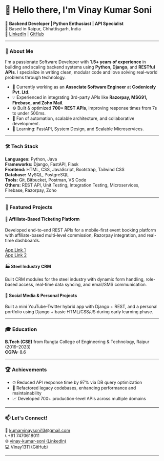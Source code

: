 # 👋 Hello there, I'm Vinay Kumar Soni

🚀 **Backend Developer | Python Enthusiast | API Specialist**  
📍 Based in Raipur, Chhattisgarh, India  
🔗 [LinkedIn](https://www.linkedin.com/in/vinay-kumar-soni) | [GitHub](https://github.com/Vinay1311)

---

### 💼 About Me

I'm a passionate Software Developer with **1.5+ years of experience** in building and scaling backend systems using **Python, Django**, and **RESTful APIs**. I specialize in writing clean, modular code and love solving real-world problems through technology.

- 🔧 Currently working as an **Associate Software Engineer** at **Codenicely Pvt. Ltd.**
- 💡 Experienced in integrating 3rd-party APIs like **Razorpay, MSG91, Firebase, and Zoho Mail**.
- ⚙️ Built & optimized **700+ REST APIs**, improving response times from 7s to under 500ms.
- 🧩 Fan of automation, scalable architecture, and collaborative development.
- 🌱 Learning: FastAPI, System Design, and Scalable Microservices.

---

### 🛠 Tech Stack

**Languages:** Python, Java  
**Frameworks:** Django, FastAPI, Flask  
**Frontend:** HTML, CSS, JavaScript, Bootstrap, Tailwind CSS  
**Database:** MySQL, PostgreSQL  
**Tools:** Git, Bitbucket, Postman, VS Code  
**Others:** REST API, Unit Testing, Integration Testing, Microservices, Firebase, Razorpay, Zoho

---

### 🚀 Featured Projects

#### 🎫 Affiliate-Based Ticketing Platform  
Developed end-to-end REST APIs for a mobile-first event booking platform with affiliate-based multi-level commission, Razorpay integration, and real-time dashboards.

[App Link 1](https://play.google.com/store/apps/details?id=com.promoterclub.codenicely&pcampaignid=web_share)  
[App Link 2](https://play.google.com/store/apps/details?id=com.promoterclubticketscanner.codenicely&pcampaignid=web_share)

#### 🏭 Steel Industry CRM  
Built CRM modules for the steel industry with dynamic form handling, role-based access, real-time data syncing, and email/SMS communication.

#### 📱 Social Media & Personal Projects  
Built a mini YouTube-Twitter hybrid app with Django + REST, and a personal portfolio using Django + basic HTML/CSS/JS during early learning phase.

---

### 🎓 Education

**B.Tech (CSE)** from Rungta College of Engineering & Technology, Raipur (2019–2023)  
**CGPA:** 8.6

---

### 🏆 Achievements

- ⏱ Reduced API response time by 97% via DB query optimization  
- 🔁 Refactored legacy codebases, enhancing performance and maintainability  
- 📈 Developed 700+ production-level APIs across multiple domains  

---

### 📫 Let's Connect!

📧 [kumarvinaysoni13@gmail.com](mailto:kumarvinaysoni13@gmail.com)  
📞 +91 7470618011  
🌐 [vinay-kumar-soni (LinkedIn)](https://www.linkedin.com/in/vinay-kumar-soni)  
💻 [Vinay1311 (GitHub)](https://github.com/Vinay1311)

---
